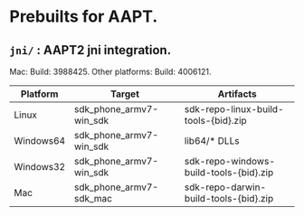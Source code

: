 # Prebuilts for AAPT.

## `jni/` : AAPT2 jni integration.

Mac: Build: 3988425.
Other platforms: Build: 4006121.

|  Platform  |          Target          |                Artifacts                |
| ---------- | ------------------------ | --------------------------------------- |
| Linux      | sdk_phone_armv7-win_sdk  | sdk-repo-linux-build-tools-{bid}.zip    |
| Windows64  | sdk_phone_armv7-win_sdk  | lib64/* DLLs                            |
| Windows32  | sdk_phone_armv7-win_sdk  | sdk-repo-windows-build-tools-{bid}.zip  |
| Mac        | sdk_phone_armv7-sdk_mac  | sdk-repo-darwin-build-tools-{bid}.zip   |
